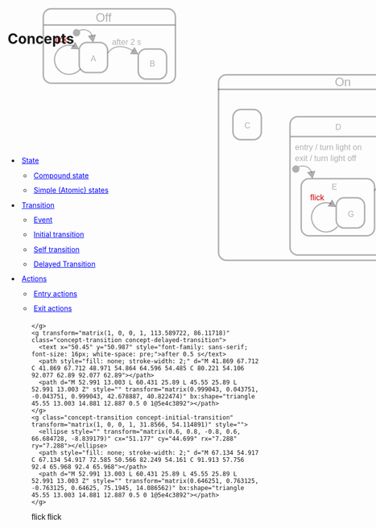 # Concepts

<style>
svg {
  position: absolute;
  z-index: -1;
  top: 1em
}
body>ul {
  margin-top: 15em;
}
ul>li {
}
ul>li>span {
  display: block;
  color: blue;
  text-decoration: underline;
  cursor: pointer;
  line-height: 1.5em;
  padding: 0.3em;
}
ellipse {
  fill: rgba(0,0,0,0.3);
}
text {
    fill: rgba(0,0,0,0.3);
    font-family: sans-serif;
    white-space: pre;
  }
  text.concept-entry,
  text.concept-exit,
  text.concept-action {
    font-size: 16px;
  }
  g.concept-delayed-event text,
  text.concept-event {
    font-size: 16px;
  }
  path {
    stroke: rgba(0,0,0,0.3);
  }
g.concept-transition>path {
      fill: rgba(0,0,0,0.3);
}
  g.concept-state>text {
    font-size: 24px;
    stroke-width: 3px; 
    white-space: pre;
  }
  g.concept-state>text.concept-action {
    font-size: 16px;
  }
  g.concept-state>path {
    stroke-width: 3;
  }

  g.concept-state>rect {
    fill: none;
    stroke: rgba(0,0,0,0.3);
    stroke-width: 3;
  }

  svg.concept-initial-transition g.concept-initial-transition>path,
  svg.concept-self-transition g.concept-self-transition>path,
  svg.concept-delayed-transition g.concept-delayed-transition>path,
  svg.concept-transition g.concept-transition>path,
  svg.concept-simple-state g.concept-simple-state>rect,
  svg.concept-simple-state g.concept-simple-state>path,
  svg.concept-compound-state g.concept-compound-state>rect,
  svg.concept-compound-state g.concept-compound-state>path,
  svg.concept-state g.concept-state>rect,
  svg.concept-state g.concept-state>path {
    stroke: #C00;
  }

  svg.concept-initial-transition g.concept-initial-transition>ellipse,
  svg.concept-initial-transition g.concept-initial-transition>path,
  svg.concept-self-transition g.concept-self-transition>path,
  svg.concept-self-transition g.concept-self-transition>text,
  svg.concept-transition g.concept-transition>path,
  svg.concept-transition g.concept-transition>ellipse,
  svg.concept-delayed-transition g.concept-delayed-transition>path,
  svg.concept-delayed-transition g.concept-delayed-transition>text,
  svg.concept-action text.concept-action,
  svg.concept-entry text.concept-entry,
  svg.concept-exit text.concept-exit,
  svg.concept-event text.concept-event,
  svg.concept-simple-state g.concept-simple-state>text,
  svg.concept-compound-state g.concept-compound-state>text,
  svg.concept-state g.concept-state>text {
    fill: #C00;
  }
  </style>

<script>
var highligted = null
function highlight(what) {
  svg = document.getElementById("svg");
  if (svg.classList.contains(what)) {
    svg.classList = "";
  }
  else {
    svg.classList = what;
  }
}
</script>


<ul>
<li><span onclick="highlight('concept-state')">State</span>
  <ul>
<li><span onclick="highlight('concept-compound-state')">Compound state</span></li>
<li><span onclick="highlight('concept-simple-state')">Simple (Atomic) states</span></li>
  </ul>
</li>
<li><span onclick="highlight('concept-transition')"> Transition</span>
  <ul>
  <li><span onclick="highlight('concept-event')"> Event</span></li>
  <li><span onclick="highlight('concept-initial-transition')"> Initial transition</span></li>
  <li><span onclick="highlight('concept-self-transition')"> Self transition</span></li>
  <li><span onclick="highlight('concept-delayed-transition')">Delayed Transition</span></li>
  </ul>
</li>
<li><span onclick="highlight('concept-action')">Actions</span>
  <ul>
  <li><span onclick="highlight('concept-entry')">Entry actions</span></li>
  <li><span onclick="highlight('concept-exit')">Exit actions</span></li>
  </ul>
</li>
 <ul>

<svg id="svg" viewBox="-111 -43 858 549" width="858" height="549" xmlns="http://www.w3.org/2000/svg" xmlns:bx="https://boxy-svg.com" class="concept-event">
  <g transform="matrix(1, 0, 0, 1, 0, 0)">
    <g class="concept-state concept-compound-state">
      <rect x="-88.152" y="-10.866" width="262.559" height="148.015" class="state" rx="15.659" ry="15.659"></rect>
      <path class="state" d="M -87.235 21.511 L 173.872 21.511"></path>
      <text x="15.955" y="14.711" class="state">Off</text>
    </g>
    <g id="state-A" class="concept-state concept-simple-state" transform="matrix(1, 0, 0, 1, -2, 10)">
      <rect x="-14.856" y="46.198" width="56.462" height="59.889" class="state" rx="15.659" ry="15.659"></rect>
      <text x="8.117" y="83.687" style="font-family: sans-serif; font-size: 16px; white-space: pre;">A</text>
    </g>
    <g id="state-B" class="concept-state concept-simple-state" transform="matrix(1, 0, 0, 1, -2, 10)">
      <rect x="102.478" y="59.132" width="56.462" height="59.889" class="state" rx="15.659" ry="15.659"></rect>
      <text x="125.183" y="93.983" style="font-family: sans-serif; font-size: 16px; white-space: pre;">B</text>
    </g>
    <g id="transition-A-A-flick" class="concept-transition concept-self-transition" transform="matrix(1, 0, 0, 1, -2, 10)">
      <path d="M 52.991 13.003 L 60.431 25.89 L 45.55 25.89 L 52.991 13.003 Z" style="" transform="matrix(0.999043, 0.043751, -0.043751, 0.999043, -75.254522, 30.734625)" bx:shape="triangle 45.55 13.003 14.881 12.887 0.5 0 1@5e4c3892"></path>
      <text class="concept-event" x="-66.43" y="46.318" style="font-family: sans-serif; font-size: 16px; white-space: pre;">flick</text>
      <path d="M 461.164 554.224 A 63.697 63.697 0 1 1 383.028 484.088 L 383.263 485.06 A 62.697 62.697 0 1 0 460.172 554.095 Z" style="fill: none; stroke-width: 4.35656;" transform="matrix(0.382873, 0.253299, -0.253299, 0.382873, -48.968494, -229.270981)" bx:shape="pie 398 546 62.697 63.697 97.418 346.405 1@eb644306"></path>
    </g>
    <g id="transition-A-B-timeout" class="concept-transition concept-delayed-transition" transform="matrix(1, 0, 0, 1, -2, 10)">
      <text x="50.45" y="50.987" style="font-family: sans-serif; font-size: 16px; white-space: pre;">after 2 s</text>
      <path style="fill: none; stroke-width: 2;" d="M 41.869 67.712 C 41.869 67.712 48.971 54.864 64.596 54.485 C 80.221 54.106 92.077 62.89 92.077 62.89"></path>
      <path d="M 52.991 13.003 L 60.431 25.89 L 45.55 25.89 L 52.991 13.003 Z" style="" transform="matrix(0.999043, 0.043751, -0.043751, 0.999043, 42.678887, 40.822474)" bx:shape="triangle 45.55 13.003 14.881 12.887 0.5 0 1@5e4c3892"></path>
    </g>
    <g class="concept-transition concept-initial-transition" transform="matrix(1, 0, 0, 1, -83.733116, -22.002293)">
      <ellipse style="" transform="matrix(0.6, 0.8, -0.8, 0.6, 66.684728, -8.839179)" cx="51.177" cy="44.699" rx="7.288" ry="7.288"></ellipse>
      <path style="fill: none; stroke-width: 2;" d="M 67.134 54.917 C 67.134 54.917 72.585 50.566 82.249 54.161 C 91.913 57.756 92.4 65.968 92.4 65.968"></path>
      <path d="M 52.991 13.003 L 60.431 25.89 L 45.55 25.89 L 52.991 13.003 Z" style="" transform="matrix(0.646251, 0.763125, -0.763125, 0.64625, 75.1945, 14.086562)" bx:shape="triangle 45.55 13.003 14.881 12.887 0.5 0 1@5e4c3892"></path>
    </g>
  </g>
  <g transform="matrix(1, 0, 0, 1, 189.96713256835935, 57.20753860473633)" class="concept-state concept-compound-state">
    <rect x="70.115" y="63.175" width="470.373" height="368.829" class="state" rx="15.659" ry="15.659"></rect>
    <path style="stroke-width: 3;" d="M 69.114 92.333 L 538.599 92.333"></path>
    <text x="301.192" y="85.533" style="font-size: 24px; stroke-width: 3px; white-space: pre;">On</text>
    <g transform="matrix(1, 0, 0, 1, 113.589722, 86.11718)" style="" class="concept-state concept-simple-state">
      <rect x="-14.856" y="46.198" width="56.462" height="59.889" class="state" rx="15.659" ry="15.659"></rect>
      <text x="8.117" y="83.687" style="font-family: sans-serif; font-size: 16px; white-space: pre;">C</text>
    </g>
    <g transform="matrix(1, 0, 0, 1, 212.147041, 87.333473)" class="concept-state concept-compound-state">
      <rect x="0" y="59.132" width="280.677" height="275.145" class="state" rx="15.659" ry="15.659"></rect>
      <text x="90.183" y="84.983" style="font-family: sans-serif; font-size: 16px; white-space: pre;">D</text>
      <path style="stroke-width: 3;" d="M 1 98.587 L 281.579 98.587"></path>
      <g class="concept-action" transform="matrix(1, 0, 0, 1, 10, 55)">
        <text class="concept-action concept-entry" x="0" y="282.095" transform="matrix(1, 0, 0, 1, 0, -211.823074)">entry / turn light on</text>
        <text class="concept-action concept-exit" x="0" y="304.213" transform="matrix(1, 0, 0, 1, 0, -211.823074)">exit / turn light off</text>
      </g>
      <g class="concept-transition concept-initial-transition" transform="matrix(1, 0, 0, 1, -50, 104.368713)" style="">
        <ellipse style="" transform="matrix(0.6, 0.8, -0.8, 0.6, 66.684728, -8.839179)" cx="51.177" cy="44.699" rx="7.288" ry="7.288"></ellipse>
        <path style="fill: none; stroke-width: 2;" d="M 67.134 54.917 C 67.134 54.917 72.585 50.566 82.249 54.161 C 91.913 57.756 92.4 65.968 92.4 65.968"></path>
        <path d="M 52.991 13.003 L 60.431 25.89 L 45.55 25.89 L 52.991 13.003 Z" style="" transform="matrix(0.646251, 0.763125, -0.763125, 0.64625, 75.1945, 14.086562)" bx:shape="triangle 45.55 13.003 14.881 12.887 0.5 0 1@5e4c3892"></path>
      </g><g transform="matrix(1, 0, 0, 1, 37.043976, 136.335999)" class="concept-state concept-compound-state">
        <rect x="-14.856" y="46.198" width="145.796" height="113.514" class="state" rx="15.659" ry="15.659"></rect>
        <text x="45.795" y="68.201" style="font-family: sans-serif; font-size: 16px; white-space: pre;">E</text>
        <g transform="matrix(1, 0, 0, 1, 69.648926, 38.037197)" class="concept-state concept-simple-state">
          <rect x="-14.856" y="46.198" width="56.462" height="59.889" class="state" rx="15.659" ry="15.659"></rect>
          <text x="8.117" y="83.687" style="font-family: sans-serif; font-size: 16px; stroke-width: 2.51788px; white-space: pre;">G</text>
        </g>
        <g class="concept-transition concept-self-transition" transform="matrix(1, 0, 0, 1, 69.612343, 42.377678)">
          <path d="M 52.991 13.003 L 60.431 25.89 L 45.55 25.89 L 52.991 13.003 Z" style="" transform="matrix(0.999043, 0.043751, -0.043751, 0.999043, -75.254522, 30.734625)" bx:shape="triangle 45.55 13.003 14.881 12.887 0.5 0 1@5e4c3892"></path>
          <text class="concept-event" x="-66.43" y="46.318">flick</text>
          <path d="M 461.164 554.224 A 63.697 63.697 0 1 1 383.028 484.088 L 383.263 485.06 A 62.697 62.697 0 1 0 460.172 554.095 Z" style="fill: none; stroke-width: 4.35656;" transform="matrix(0.382873, 0.253299, -0.253299, 0.382873, -48.968494, -229.270981)" bx:shape="pie 398 546 62.697 63.697 97.418 346.405 1@eb644306"></path>
        </g>
      </g><g transform="matrix(1, 0, 0, 1, 210.942169, 177.960098)" class="concept-state concept-simple-state">
        <rect x="-14.856" y="46.198" width="56.462" height="59.889" class="state" rx="15.659" ry="15.659"></rect>
        <text x="8.117" y="83.687" style="font-family: sans-serif; font-size: 16px; stroke-width: 2.51788px; white-space: pre;">F</text>
      </g>
      <g transform="matrix(1, 0, 0, 1, 95.622757, 167.841202)" class="concept-transition concept-delayed-transition">
        <text x="121.45" y="12.987" style="">after 0.5 s</text>
        <path style="fill: none; stroke-width: 2;" d="M 71.687 39.154 C 71.687 39.154 92.319 7.004 115.539 14.037 C 138.759 21.07 139.277 42.529 139.277 42.529"></path>
        <path d="M 52.991 13.003 L 60.431 25.89 L 45.55 25.89 L 52.991 13.003 Z" style="" transform="matrix(-0.999584, 0.02884, -0.028843, -0.999584, 192.297647, 65.478925)" bx:shape="triangle 45.55 13.003 14.881 12.887 0.5 0 1@5e4c3892"></path>
      </g>
      
      
    </g>
    <g transform="matrix(1, 0, 0, 1, 113.589722, 86.11718)" class="concept-transition concept-delayed-transition">
      <text x="50.45" y="50.987" style="font-family: sans-serif; font-size: 16px; white-space: pre;">after 0.5 s</text>
      <path style="fill: none; stroke-width: 2;" d="M 41.869 67.712 C 41.869 67.712 48.971 54.864 64.596 54.485 C 80.221 54.106 92.077 62.89 92.077 62.89"></path>
      <path d="M 52.991 13.003 L 60.431 25.89 L 45.55 25.89 L 52.991 13.003 Z" style="" transform="matrix(0.999043, 0.043751, -0.043751, 0.999043, 42.678887, 40.822474)" bx:shape="triangle 45.55 13.003 14.881 12.887 0.5 0 1@5e4c3892"></path>
    </g>
    <g class="concept-transition concept-initial-transition" transform="matrix(1, 0, 0, 1, 31.8566, 54.114891)" style="">
      <ellipse style="" transform="matrix(0.6, 0.8, -0.8, 0.6, 66.684728, -8.839179)" cx="51.177" cy="44.699" rx="7.288" ry="7.288"></ellipse>
      <path style="fill: none; stroke-width: 2;" d="M 67.134 54.917 C 67.134 54.917 72.585 50.566 82.249 54.161 C 91.913 57.756 92.4 65.968 92.4 65.968"></path>
      <path d="M 52.991 13.003 L 60.431 25.89 L 45.55 25.89 L 52.991 13.003 Z" style="" transform="matrix(0.646251, 0.763125, -0.763125, 0.64625, 75.1945, 14.086562)" bx:shape="triangle 45.55 13.003 14.881 12.887 0.5 0 1@5e4c3892"></path>
    </g>
  </g>
  <g class="concept-transition" transform="matrix(1, 0, 0, 1, 0, -7.105427357601002e-15)">
    <path style="fill: none; stroke-width: 2; stroke-linejoin: round; stroke-linecap: round;" d="M 150.132 181.757 C 150.132 181.757 182.523 143.191 217.793 165.592 C 253.063 187.993 260.885 202.868 260.885 202.868" transform="matrix(-0.97679, -0.2142, 0.2142, -0.97679, 367.534245, 401.290093)"></path>
    <text class="concept-event" x="161.796" y="201.503" style="font-family: sans-serif; font-size: 16px; white-space: pre;">flick</text>
    <path d="M 52.991 13.003 L 60.431 25.89 L 45.55 25.89 L 52.991 13.003 Z" style="" transform="matrix(-0.663706, -0.747994, 0.747995, -0.663706, 175.069181, 200.382307)" bx:shape="triangle 45.55 13.003 14.881 12.887 0.5 0 1@5e4c3892"></path>
  </g>
  <g class="concept-transition" transform="matrix(1, 0, 0, 1, 0, -7.105427357601002e-15)">
    <path style="fill: none; stroke-width: 2; stroke-linejoin: round; stroke-linecap: round;" d="M 174.949 99.415 C 174.949 99.415 229.086 60.204 255.198 80.721 C 281.31 101.238 278.268 111.287 278.268 111.287"></path>
    <path d="M 52.991 13.003 L 60.431 25.89 L 45.55 25.89 L 52.991 13.003 Z" style="" transform="matrix(0.65779, 0.753202, -0.7532, 0.657792, 259.547486, 56.194117)" bx:shape="triangle 45.55 13.003 14.881 12.887 0.5 0 1@5e4c3892"></path>
    <text class="concept-event" x="224.003" y="70.158" style="font-family: sans-serif; font-size: 16px; white-space: pre;">flick</text>
  </g>
  <g class="concept-transition concept-initial-transition" transform="matrix(1, 0, 0, 1, -160.04922485351562, -89.05534362792969)">
    <ellipse style="" transform="matrix(0.6, 0.8, -0.8, 0.6, 66.684728, -8.839179)" cx="51.177" cy="44.699" rx="7.288" ry="7.288"></ellipse>
    <path style=" fill: none; stroke-width: 2;" d="M 67.134 54.917 C 67.134 54.917 72.585 50.566 82.249 54.161 C 91.913 57.756 92.4 65.968 92.4 65.968"></path>
    <path d="M 52.991 13.003 L 60.431 25.89 L 45.55 25.89 L 52.991 13.003 Z" style="" transform="matrix(0.646251, 0.763125, -0.763125, 0.64625, 75.1945, 14.086562)" bx:shape="triangle 45.55 13.003 14.881 12.887 0.5 0 1@5e4c3892"></path>
  </g>
</svg>

